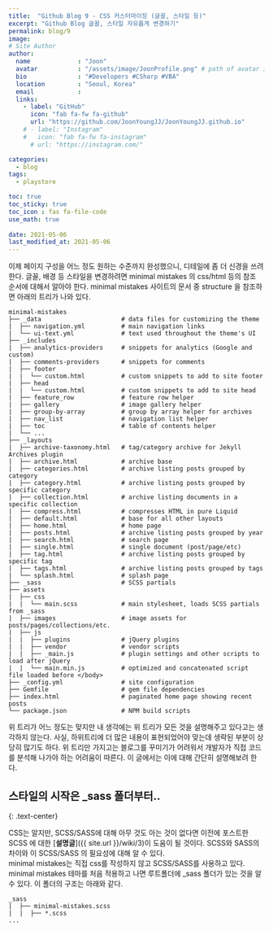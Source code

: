 ```yaml
---
title:  "Github Blog 9 - CSS 커스터마이징 (글꼴, 스타일 등)"
excerpt: "Github Blog 글꼴, 스타일 자유롭게 변경하기"
permalink: blog/9
image: 
# Site Author
author:
  name             : "Joon"
  avatar           : "/assets/image/JoonProfile.png" # path of avatar image, e.g. "/assets/images/bio-photo.jpg"
  bio              : "#Developers #CSharp #VBA"
  location         : "Seoul, Korea"
  email            :
  links:
    - label: "GitHub"
      icon: "fab fa-fw fa-github"
      url: "https://github.com/JoonYoungJJ/JoonYoungJJ.github.io"
    # - label: "Instagram"
    #   icon: "fab fa-fw fa-instagram"
      # url: "https://instagram.com/"

categories:
  - blog
tags:
  - playstore

toc: true
toc_sticky: true
toc_icon : fas fa-file-code
use_math: true
 
date: 2021-05-06
last_modified_at: 2021-05-06
---
```


이제 페이지 구성을 어느 정도 원하는 수준까지 완성했으니, 디테일에 좀 더 신경을 쓰려 한다. 글꼴, 배경 등 스타일을 변경하려면 minimal mistakes 의 css/html 등의 참조 순서에 대해서 알아야 한다. minimal mistakes 사이트의 문서 중 structure 을 참조하면 아래의 트리가 나와 있다.  

```
minimal-mistakes
├── _data                      # data files for customizing the theme
|  ├── navigation.yml          # main navigation links
|  └── ui-text.yml             # text used throughout the theme's UI
├── _includes
|  ├── analytics-providers     # snippets for analytics (Google and custom)
|  ├── comments-providers      # snippets for comments
|  ├── footer
|  |  └── custom.html          # custom snippets to add to site footer
|  ├── head
|  |  └── custom.html          # custom snippets to add to site head
|  ├── feature_row             # feature row helper
|  ├── gallery                 # image gallery helper
|  ├── group-by-array          # group by array helper for archives
|  ├── nav_list                # navigation list helper
|  ├── toc                     # table of contents helper
|  └── ...
├── _layouts
|  ├── archive-taxonomy.html   # tag/category archive for Jekyll Archives plugin
|  ├── archive.html            # archive base
|  ├── categories.html         # archive listing posts grouped by category
|  ├── category.html           # archive listing posts grouped by specific category
|  ├── collection.html         # archive listing documents in a specific collection
|  ├── compress.html           # compresses HTML in pure Liquid
|  ├── default.html            # base for all other layouts
|  ├── home.html               # home page
|  ├── posts.html              # archive listing posts grouped by year
|  ├── search.html             # search page
|  ├── single.html             # single document (post/page/etc)
|  ├── tag.html                # archive listing posts grouped by specific tag
|  ├── tags.html               # archive listing posts grouped by tags
|  └── splash.html             # splash page
├── _sass                      # SCSS partials
├── assets
|  ├── css
|  |  └── main.scss            # main stylesheet, loads SCSS partials from _sass
|  ├── images                  # image assets for posts/pages/collections/etc.
|  ├── js
|  |  ├── plugins              # jQuery plugins
|  |  ├── vendor               # vendor scripts
|  |  ├── _main.js             # plugin settings and other scripts to load after jQuery
|  |  └── main.min.js          # optimized and concatenated script file loaded before </body>
├── _config.yml                # site configuration
├── Gemfile                    # gem file dependencies
├── index.html                 # paginated home page showing recent posts
└── package.json               # NPM build scripts
```

위 트리가 어느 정도는 맞지만 내 생각에는 위 트리가 모든 것을 설명해주고 있다고는 생각하지 않는다. 사실, 하위트리에 더 많은 내용이 표현되었어야 맞는데 생략된 부분이 상당히 많기도 하다. 위 트리만 가지고는 블로그를 꾸미기가 어려워서 개발자가 직접 코드를 분석해 나가야 하는 어려움이 따른다. 이 글에서는 이에 대해 간단히 설명해보려 한다.  

## **스타일의 시작은 _sass 폴더부터..**
{: .text-center}  

CSS는 알지만, SCSS/SASS에 대해 아무 것도 아는 것이 없다면 이전에 포스트한 SCSS 에 대한 [**설명글**]({{ site.url }}/wiki/3)이 도움이 될 것이다. SCSS와 SASS의 차이와 이 SCSS/SASS 의 필요성에 대해 알 수 있다.  
minimal mistakes는 직접 css를 작성하지 않고 SCSS/SASS를 사용하고 있다. minimal mistakes 테마를 처음 적용하고 나면 루트폴더에 _sass 폴더가 있는 것을 알 수 있다. 이 폴더의 구조는 아래와 같다.  

```
_sass
|  ├── minimal-mistakes.scss
|  |  ├── *.scss
...
```

